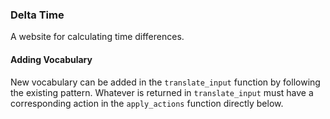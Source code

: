 ### Delta Time
A website for calculating time differences.

#### Adding Vocabulary
New vocabulary can be added in the `translate_input` function by following the existing pattern. Whatever is returned in `translate_input` must have a corresponding action in the `apply_actions` function directly below. 
